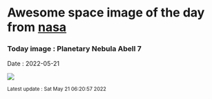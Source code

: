 
# Awesome space image of the day from [nasa](https://api.nasa.gov/)

### Today image : Planetary Nebula Abell 7

Date : 2022-05-21


![](https://apod.nasa.gov/apod/image/2205/Abell_7-2022-02-20-HOO-1024.jpg)

<small>Latest update : Sat May 21 06:20:57 2022</small>


